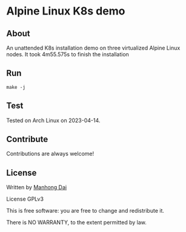 # Alpine Linux  K8s demo

## About

An unattended K8s installation demo on three virtualized Alpine Linux nodes. It took 4m55.575s to finish the installation

## Run
```
make -j
```

## Test
Tested on Arch Linux on 2023-04-14.

## Contribute
Contributions are always welcome!

## License
Written by [Manhong Dai](mailto:manhongdai@gmail.com)

License GPLv3

This is free software: you are free to change and redistribute it.

There is NO WARRANTY, to the extent permitted by law.
